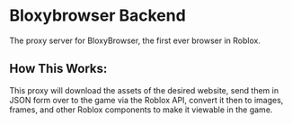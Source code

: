 # Bloxybrowser Backend
The proxy server for BloxyBrowser, the first ever browser in Roblox.

## How This Works:
This proxy will download the assets of the desired website, send them in JSON form over to the game via the Roblox API, convert it then to images, frames, and other Roblox components to make it viewable in the game.
